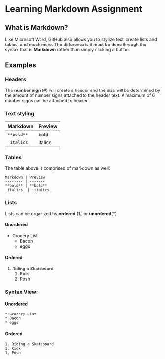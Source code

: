 # Learning Markdown Assignment

## What is Markdown?
Like Microsoft Word, GitHub also allows you to stylize text, create lists and tables, and much more. The difference is it must be done through the syntax that is **Markdown** rather than simply clicking a button.

## Examples
### Headers
The **number sign** (#) will create a header and the size will be determined by the amount of number signs attached to the header text. A maximum of 6 number signs can be attached to header.
### Text styling
Markdown |	Preview
-------- | -------
`**bold**` |	bold
`_italics_`	| italics
### Tables
The table above is comprised of markdown as well:

`Markdown | Preview`  
`-------- | -------`  
`**bold** | **bold**`  
`_italics_ | _italics_`  
### Lists
Lists can be organized by **ordered** (1.) or **unordered**(*)

#### Unordered
* Grocery List
  * Bacon
  * eggs

#### Ordered
1. Riding a Skateboard
    1. Kick
    1. Push

### Syntax View:
#### Unordered
`* Grocery List`  
`* Bacon`  
`* eggs`  

#### Ordered
`1. Riding a Skateboard`  
    `1. Kick`  
    `1. Push`  
    
